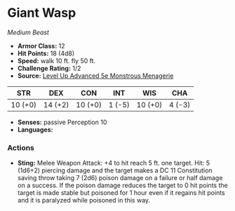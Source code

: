 # Giant Wasp

*Medium* *Beast*

- **Armor Class:** 12
- **Hit Points:** 18 (4d8)
- **Speed:** walk 10 ft. fly 50 ft.
- **Challenge Rating:** 1/2
- **Source:** [Level Up Advanced 5e Monstrous Menagerie](https://www.levelup5e.com)

| STR | DEX | CON | INT | WIS | CHA |
| --- | --- | --- | --- | --- | --- |
| 10 (+0) | 14 (+2) | 10 (+0) | 1 (-5) | 10 (+0) | 4 (-3) |

- **Senses:** passive Perception 10
- **Languages:** 
### Actions
- **Sting:** Melee Weapon Attack: +4 to hit  reach 5 ft.  one target. Hit: 5 (1d6+2) piercing damage and the target makes a DC 11 Constitution saving throw  taking 7 (2d6) poison damage on a failure or half damage on a success. If the poison damage reduces the target to 0 hit points  the target is made stable but poisoned for 1 hour  even if it regains hit points  and it is paralyzed while poisoned in this way.
